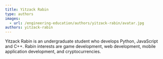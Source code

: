 ```yaml
---
title: Yitzack Rabin
type: authors
images:
  - url: /engineering-education/authors/yitzack-rabin/avatar.jpg
authors: yitzack-rabin
---
```

Yitzack Rabin is an undergraduate student who develops Python, JavaScript and C++. Rabin interests are game development, web development, mobile application development, and cryptocurrencies. 
